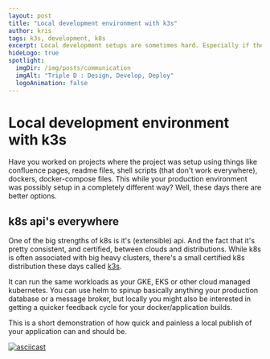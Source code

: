 ```yaml
---
layout: post
title: "Local development environment with k3s"
author: kris
tags: k3s, development, k8s
excerpt: Local development setups are sometimes hard. Especially if they differ from your production setup. Luckily, because of the k8s api, we are starting to see a ubiquitous language for software deployments that works *everywhere*.
hideLogo: true
spotlight:
  imgDir: /img/posts/communication
  imgAlt: "Triple D : Design, Develop, Deploy"
  logoAnimation: false
---
```

# Local development environment with k3s

Have you worked on projects where the project was setup using things like confluence pages, readme files, shell scripts (that don't work everywhere), dockers, docker-compose files. This while your production environment was possibly setup in a completely different way? Well, these days there are better options.

## k8s api's everywhere
One of the big strengths of k8s is it's (extensible) api. And the fact that it's pretty consistent, and certified, between clouds and distributions. While k8s is often associated with big heavy clusters, there's a small certified k8s distribution these days called [k3s](https://k3s.io). 

It can run the same workloads as your GKE, EKS or other cloud managed kubernetes. You can use helm to spinup basically anything your production database or a message broker, but locally you might also be interested in getting a quicker feedback cycle for your docker/application builds.

This is a short demonstration of how quick and painless a local publish of your application can and should be. 

[![asciicast](https://asciinema.org/a/NJCPM7g3tFhrqmOsp1Cx0m4Aj.png)](https://asciinema.org/a/NJCPM7g3tFhrqmOsp1Cx0m4Aj)

